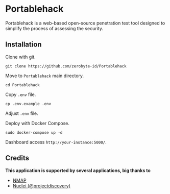 # Portablehack

Portablehack is a web-based open-source penetration test tool designed to simplify the process of assessing the security.

## Installation

Clone with git.

```
git clone https://github.com/zerobyte-id/Portablehack
```

Move to `Portablehack` main directory.

```
cd Portablehack
```

Copy `.env` file.

```
cp .env.example .env
```

Adjust `.env` file.

Deploy with Docker Compose.

```
sudo docker-compose up -d
```

Dashboard access `http://your-instance:5000/`.

## Credits

**This application is supported by several applications, big thanks to**
- [NMAP](https://nmap.org/)
- [Nuclei (@projectdiscovery)](https://github.com/projectdiscovery/nuclei)
